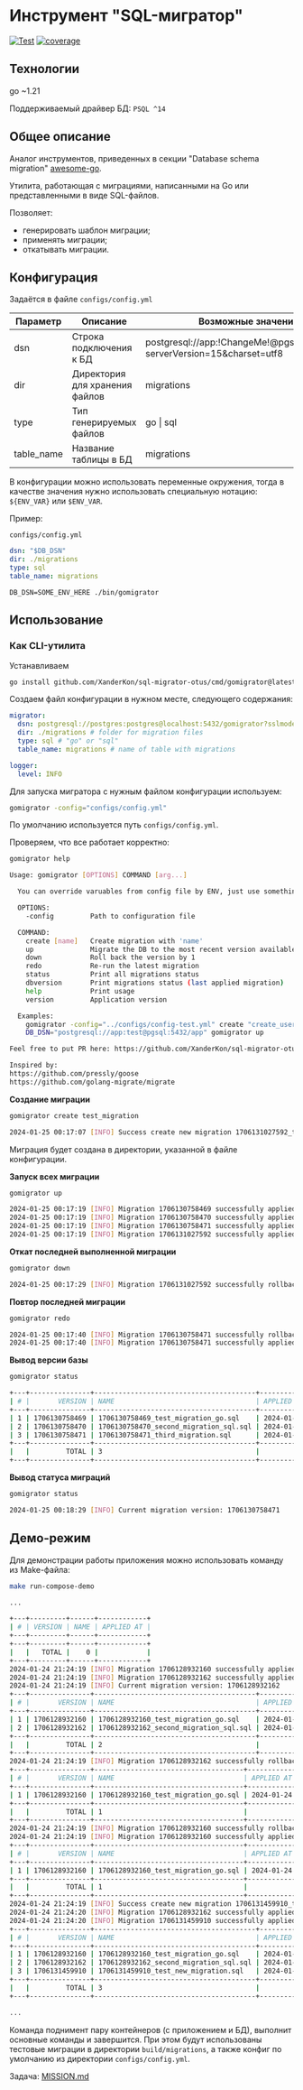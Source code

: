 # Инструмент "SQL-мигратор"

[![Test](https://github.com/XanderKon/sql-migrator-otus/actions/workflows/actions.yml/badge.svg)](https://github.com/XanderKon/sql-migrator-otus/actions/workflows/actions.yml)
[![coverage](https://raw.githubusercontent.com/XanderKon/sql-migrator-otus/badges/.badges/main/coverage.svg)](/.github/.testcoverage.yml)

## Технологии

go ~1.21

Поддерживаемый драйвер БД: `PSQL ^14`

## Общее описание

Аналог инструментов, приведенных в секции "Database schema migration"
[awesome-go](https://github.com/avelino/awesome-go).

Утилита, работающая с миграциями, написанными на Go или представленными в виде SQL-файлов.

Позволяет:

- генерировать шаблон миграции;
- применять миграции;
- откатывать миграции.

## Конфигурация

Задаётся в файле `configs/config.yml`

| Параметр   | Описание                       | Возможные значения                                                       |
| ---------- | ------------------------------ | ------------------------------------------------------------------------ |
| dsn        | Строка подключения к БД        | postgresql://app:!ChangeMe!@pgsql:5432/app?serverVersion=15&charset=utf8 |
| dir        | Директория для хранения файлов | migrations                                                               |
| type       | Тип генерируемых файлов        | go \| sql                                                                |
| table_name | Название таблицы в БД          | migrations                                                               |

В конфигурации можно использовать переменные окружения, тогда в качестве значения нужно использовать специальную нотацию: `${ENV_VAR}` или `$ENV_VAR`.

Пример:

`configs/config.yml`

```yml
dsn: "$DB_DSN"
dir: ./migrations
type: sql
table_name: migrations
```

`DB_DSN=SOME_ENV_HERE ./bin/gomigrator`

## Использование

### Как CLI-утилита

Устанавливаем

```bash
go install github.com/XanderKon/sql-migrator-otus/cmd/gomigrator@latest
```

Создаем файл конфигурации в нужном месте, следующего содержания:

```yml
migrator:
  dsn: postgresql://postgres:postgres@localhost:5432/gomigrator?sslmode=disable # DSN connection string to DB
  dir: ./migrations # folder for migration files
  type: sql # "go" or "sql"
  table_name: migrations # name of table with migrations

logger:
  level: INFO
```

Для запуска мигратора с нужным файлом конфигурации используем:

```bash
gomigrator -config="configs/config.yml"
```

По умолчанию используется путь `configs/config.yml`.

Проверяем, что все работает корректно:

```bash
gomigrator help

Usage: gomigrator [OPTIONS] COMMAND [arg...]

  You can override varuables from config file by ENV, just use something like "${DB_DSN}"

  OPTIONS:
    -config         Path to configuration file

  COMMAND:
    create [name]   Create migration with 'name'
    up              Migrate the DB to the most recent version available
    down            Roll back the version by 1
    redo            Re-run the latest migration
    status          Print all migrations status
    dbversion       Print migrations status (last applied migration)
    help            Print usage
    version         Application version

  Examples:
    gomigrator -config="../configs/config-test.yml" create "create_user_table"
    DB_DSN="postgresql://app:test@pgsql:5432/app" gomigrator up

Feel free to put PR here: https://github.com/XanderKon/sql-migrator-otus

Inspired by:
https://github.com/pressly/goose
https://github.com/golang-migrate/migrate
```

**Создание миграции**

```bash
gomigrator create test_migration

2024-01-25 00:17:07 [INFO] Success create new migration 1706131027592_test_migration.sql
```

Миграция будет создана в директории, указанной в файле конфигурации.

**Запуск всех миграции**

```bash
gomigrator up

2024-01-25 00:17:19 [INFO] Migration 1706130758469 successfully applied!
2024-01-25 00:17:19 [INFO] Migration 1706130758470 successfully applied!
2024-01-25 00:17:19 [INFO] Migration 1706130758471 successfully applied!
2024-01-25 00:17:19 [INFO] Migration 1706131027592 successfully applied!
```

**Откат последней выполненной миграции**

```bash
gomigrator down

2024-01-25 00:17:29 [INFO] Migration 1706131027592 successfully rollback!
```

**Повтор последней миграции**

```bash
gomigrator redo

2024-01-25 00:17:40 [INFO] Migration 1706130758471 successfully rollback!
2024-01-25 00:17:40 [INFO] Migration 1706130758471 successfully applied!
```

**Вывод версии базы**

```bash
gomigrator status

+---+---------------+----------------------------------------+---------------------+
| # |       VERSION | NAME                                   | APPLIED AT          |
+---+---------------+----------------------------------------+---------------------+
| 1 | 1706130758469 | 1706130758469_test_migration_go.sql    | 2024-01-25 00:17:19 |
| 2 | 1706130758470 | 1706130758470_second_migration_sql.sql | 2024-01-25 00:17:19 |
| 3 | 1706130758471 | 1706130758471_third_migration.sql      | 2024-01-25 00:17:40 |
+---+---------------+----------------------------------------+---------------------+
|   |         TOTAL | 3                                      |                     |
+---+---------------+----------------------------------------+---------------------+
```

**Вывод статуса миграций**

```bash
gomigrator status

2024-01-25 00:18:29 [INFO] Current migration version: 1706130758471
```

## Демо-режим

Для демонстрации работы приложения можно использовать команду из Make-файла:

```bash
make run-compose-demo

...

+---+---------+------+------------+
| # | VERSION | NAME | APPLIED AT |
+---+---------+------+------------+
+---+---------+------+------------+
|   |   TOTAL |    0 |            |
+---+---------+------+------------+
2024-01-24 21:24:19 [INFO] Migration 1706128932160 successfully applied!
2024-01-24 21:24:19 [INFO] Migration 1706128932162 successfully applied!
2024-01-24 21:24:19 [INFO] Current migration version: 1706128932162
+---+---------------+----------------------------------------+---------------------+
| # |       VERSION | NAME                                   | APPLIED AT          |
+---+---------------+----------------------------------------+---------------------+
| 1 | 1706128932160 | 1706128932160_test_migration_go.sql    | 2024-01-24 21:24:19 |
| 2 | 1706128932162 | 1706128932162_second_migration_sql.sql | 2024-01-24 21:24:19 |
+---+---------------+----------------------------------------+---------------------+
|   |         TOTAL | 2                                      |                     |
+---+---------------+----------------------------------------+---------------------+
2024-01-24 21:24:19 [INFO] Migration 1706128932162 successfully rollback!
+---+---------------+-------------------------------------+---------------------+
| # |       VERSION | NAME                                | APPLIED AT          |
+---+---------------+-------------------------------------+---------------------+
| 1 | 1706128932160 | 1706128932160_test_migration_go.sql | 2024-01-24 21:24:19 |
+---+---------------+-------------------------------------+---------------------+
|   |         TOTAL | 1                                   |                     |
+---+---------------+-------------------------------------+---------------------+
2024-01-24 21:24:19 [INFO] Migration 1706128932160 successfully rollback!
2024-01-24 21:24:19 [INFO] Migration 1706128932160 successfully applied!
+---+---------------+-------------------------------------+---------------------+
| # |       VERSION | NAME                                | APPLIED AT          |
+---+---------------+-------------------------------------+---------------------+
| 1 | 1706128932160 | 1706128932160_test_migration_go.sql | 2024-01-24 21:24:19 |
+---+---------------+-------------------------------------+---------------------+
|   |         TOTAL | 1                                   |                     |
+---+---------------+-------------------------------------+---------------------+
2024-01-24 21:24:19 [INFO] Success create new migration 1706131459910_test_new_migration.sql
2024-01-24 21:24:20 [INFO] Migration 1706128932162 successfully applied!
2024-01-24 21:24:20 [INFO] Migration 1706131459910 successfully applied!
+---+---------------+----------------------------------------+---------------------+
| # |       VERSION | NAME                                   | APPLIED AT          |
+---+---------------+----------------------------------------+---------------------+
| 1 | 1706128932160 | 1706128932160_test_migration_go.sql    | 2024-01-24 21:24:19 |
| 2 | 1706128932162 | 1706128932162_second_migration_sql.sql | 2024-01-24 21:24:19 |
| 3 | 1706131459910 | 1706131459910_test_new_migration.sql   | 2024-01-24 21:24:20 |
+---+---------------+----------------------------------------+---------------------+
|   |         TOTAL | 3                                      |                     |
+---+---------------+----------------------------------------+---------------------+

...
```

Команда поднимент пару контейнеров (с приложением и БД), выполнит основные команды и завершится. При этом будут использованы тестовые миграции в директории `build/migrations`, а также конфиг по умолчанию из директории `configs/config.yml`.

Задача: [MISSION.md](docs/MISSION.md)
